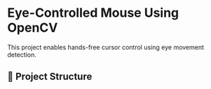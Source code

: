 # Eye-Controlled Mouse Using OpenCV

This project enables hands-free cursor control using eye movement detection.

## 📂 Project Structure
